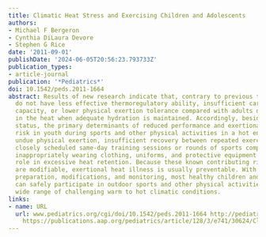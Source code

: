 ```yaml
---
title: Climatic Heat Stress and Exercising Children and Adolescents
authors:
- Michael F Bergeron
- Cynthia DiLaura Devore
- Stephen G Rice
date: '2011-09-01'
publishDate: '2024-06-05T20:56:23.793733Z'
publication_types:
- article-journal
publication: '*Pediatrics*'
doi: 10.1542/peds.2011-1664
abstract: Results of new research indicate that, contrary to previous thinking, youth
  do not have less effective thermoregulatory ability, insufficient cardiovascular
  capacity, or lower physical exertion tolerance compared with adults during exercise
  in the heat when adequate hydration is maintained. Accordingly, besides poor hydration
  status, the primary determinants of reduced performance and exertional heat-illness
  risk in youth during sports and other physical activities in a hot environment include
  undue physical exertion, insufficient recovery between repeated exercise bouts or
  closely scheduled same-day training sessions or rounds of sports competition, and
  inappropriately wearing clothing, uniforms, and protective equipment that play a
  role in excessive heat retention. Because these known contributing risk factors
  are modifiable, exertional heat illness is usually preventable. With appropriate
  preparation, modifications, and monitoring, most healthy children and adolescents
  can safely participate in outdoor sports and other physical activities through a
  wide range of challenging warm to hot climatic conditions.
links:
- name: URL
  url: www.pediatrics.org/cgi/doi/10.1542/peds.2011-1664 http://pediatrics.aappublications.org/cgi/doi/10.1542/peds.2011-1664
    https://publications.aap.org/pediatrics/article/128/3/e741/30624/Climatic-Heat-Stress-and-Exercising-Children-and
---
```

